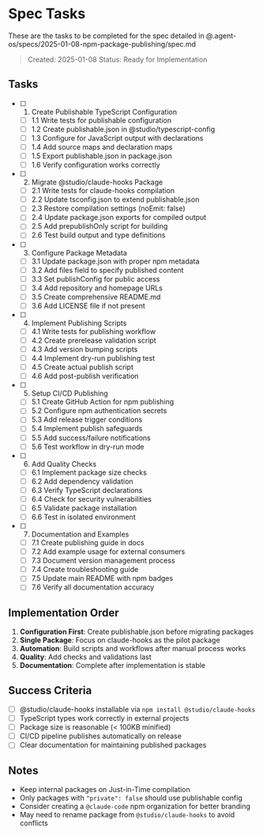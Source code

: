 # Spec Tasks

These are the tasks to be completed for the spec detailed in @.agent-os/specs/2025-01-08-npm-package-publishing/spec.md

> Created: 2025-01-08
> Status: Ready for Implementation

## Tasks

- [ ] 1. Create Publishable TypeScript Configuration
  - [ ] 1.1 Write tests for publishable configuration
  - [ ] 1.2 Create publishable.json in @studio/typescript-config
  - [ ] 1.3 Configure for JavaScript output with declarations
  - [ ] 1.4 Add source maps and declaration maps
  - [ ] 1.5 Export publishable.json in package.json
  - [ ] 1.6 Verify configuration works correctly

- [ ] 2. Migrate @studio/claude-hooks Package
  - [ ] 2.1 Write tests for claude-hooks compilation
  - [ ] 2.2 Update tsconfig.json to extend publishable.json
  - [ ] 2.3 Restore compilation settings (noEmit: false)
  - [ ] 2.4 Update package.json exports for compiled output
  - [ ] 2.5 Add prepublishOnly script for building
  - [ ] 2.6 Test build output and type definitions

- [ ] 3. Configure Package Metadata
  - [ ] 3.1 Update package.json with proper npm metadata
  - [ ] 3.2 Add files field to specify published content
  - [ ] 3.3 Set publishConfig for public access
  - [ ] 3.4 Add repository and homepage URLs
  - [ ] 3.5 Create comprehensive README.md
  - [ ] 3.6 Add LICENSE file if not present

- [ ] 4. Implement Publishing Scripts
  - [ ] 4.1 Write tests for publishing workflow
  - [ ] 4.2 Create prerelease validation script
  - [ ] 4.3 Add version bumping scripts
  - [ ] 4.4 Implement dry-run publishing test
  - [ ] 4.5 Create actual publish script
  - [ ] 4.6 Add post-publish verification

- [ ] 5. Setup CI/CD Publishing
  - [ ] 5.1 Create GitHub Action for npm publishing
  - [ ] 5.2 Configure npm authentication secrets
  - [ ] 5.3 Add release trigger conditions
  - [ ] 5.4 Implement publish safeguards
  - [ ] 5.5 Add success/failure notifications
  - [ ] 5.6 Test workflow in dry-run mode

- [ ] 6. Add Quality Checks
  - [ ] 6.1 Implement package size checks
  - [ ] 6.2 Add dependency validation
  - [ ] 6.3 Verify TypeScript declarations
  - [ ] 6.4 Check for security vulnerabilities
  - [ ] 6.5 Validate package installation
  - [ ] 6.6 Test in isolated environment

- [ ] 7. Documentation and Examples
  - [ ] 7.1 Create publishing guide in docs
  - [ ] 7.2 Add example usage for external consumers
  - [ ] 7.3 Document version management process
  - [ ] 7.4 Create troubleshooting guide
  - [ ] 7.5 Update main README with npm badges
  - [ ] 7.6 Verify all documentation accuracy

## Implementation Order

1. **Configuration First**: Create publishable.json before migrating packages
2. **Single Package**: Focus on claude-hooks as the pilot package
3. **Automation**: Build scripts and workflows after manual process works
4. **Quality**: Add checks and validations last
5. **Documentation**: Complete after implementation is stable

## Success Criteria

- [ ] @studio/claude-hooks installable via `npm install @studio/claude-hooks`
- [ ] TypeScript types work correctly in external projects
- [ ] Package size is reasonable (< 100KB minified)
- [ ] CI/CD pipeline publishes automatically on release
- [ ] Clear documentation for maintaining published packages

## Notes

- Keep internal packages on Just-in-Time compilation
- Only packages with `"private": false` should use publishable config
- Consider creating a `@claude-code` npm organization for better branding
- May need to rename package from `@studio/claude-hooks` to avoid conflicts

